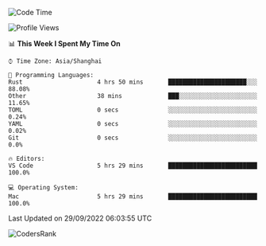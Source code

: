 <!--START_SECTION:waka-->
![Code Time](http://img.shields.io/badge/Code%20Time-1%2C685%20hrs%2054%20mins-blue)

![Profile Views](http://img.shields.io/badge/Profile%20Views-20-blue)

📊 **This Week I Spent My Time On** 

```text
⌚︎ Time Zone: Asia/Shanghai

💬 Programming Languages: 
Rust                     4 hrs 50 mins       ██████████████████████░░░   88.08% 
Other                    38 mins             ███░░░░░░░░░░░░░░░░░░░░░░   11.65% 
TOML                     0 secs              ░░░░░░░░░░░░░░░░░░░░░░░░░   0.24% 
YAML                     0 secs              ░░░░░░░░░░░░░░░░░░░░░░░░░   0.02% 
Git                      0 secs              ░░░░░░░░░░░░░░░░░░░░░░░░░   0.0%

🔥 Editors: 
VS Code                  5 hrs 29 mins       █████████████████████████   100.0%

💻 Operating System: 
Mac                      5 hrs 29 mins       █████████████████████████   100.0%

```


 Last Updated on 29/09/2022 06:03:55 UTC
<!--END_SECTION:waka-->

![CodersRank](https://cr-skills-chart-widget.azurewebsites.net/api/api?username=BugenZhao&padding=16&tooltip=true&branding=false&sort-by-score=true&skills=Rust%2C%20Swift%2C%20C%2C%20TypeScript%2C%20Java%2C%20Go%2C%20Dart%2C%20C%2B%2B%2C%20Python%2C%20Assembly%2C%20Shell%2C%20Kotlin)
